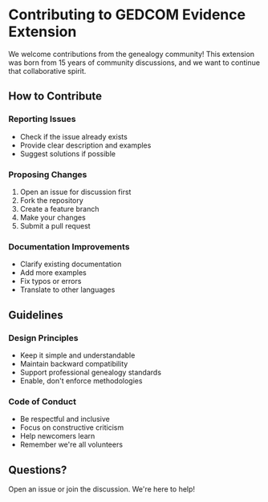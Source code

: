 # Contributing to GEDCOM Evidence Extension

We welcome contributions from the genealogy community! This extension was born from 15 years of community discussions, and we want to continue that collaborative spirit.

## How to Contribute

### Reporting Issues
- Check if the issue already exists
- Provide clear description and examples
- Suggest solutions if possible

### Proposing Changes
1. Open an issue for discussion first
2. Fork the repository
3. Create a feature branch
4. Make your changes
5. Submit a pull request

### Documentation Improvements
- Clarify existing documentation
- Add more examples
- Fix typos or errors
- Translate to other languages

## Guidelines

### Design Principles
- Keep it simple and understandable
- Maintain backward compatibility
- Support professional genealogy standards
- Enable, don't enforce methodologies

### Code of Conduct
- Be respectful and inclusive
- Focus on constructive criticism
- Help newcomers learn
- Remember we're all volunteers

## Questions?

Open an issue or join the discussion. We're here to help!